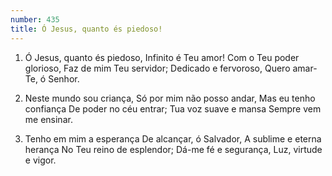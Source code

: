 ```yaml
---
number: 435
title: Ó Jesus, quanto és piedoso!
---
```


1. Ó Jesus, quanto és piedoso,
  Infinito é Teu amor!
  Com o Teu poder glorioso,
  Faz de mim Teu servidor;
  Dedicado e fervoroso,
  Quero amar-Te, ó Senhor.

2. Neste mundo sou criança,
  Só por mim não posso andar,
  Mas eu tenho confiança
  De poder no céu entrar;
  Tua voz suave e mansa
  Sempre vem me ensinar.

3. Tenho em mim a esperança
  De alcançar, ó Salvador,
  A sublime e eterna herança
  No Teu reino de esplendor;
  Dá-me fé e segurança,
  Luz, virtude e vigor.
